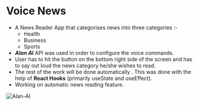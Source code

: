 # Voice News #
- A News Reader App that categorises news into three categories :-
  - Health
  - Business
  - Sports          
- ***Alan AI*** API was used in order to configure the voice commands.
- User has to hit the button on the bottom right side of the screen and has to say out loud the news category he/she wishes to read.
- The rest of the work will be done automatically . This was done with the help of **React Hooks** (primarily useState and useEffect).
- Working on automatic news reading feature.

![Alan-AI ](https://github.com/PramodhTVK/alan-ai-news-app/assets/95704815/875d77b9-b178-4fd6-885b-93aa161479e7)
